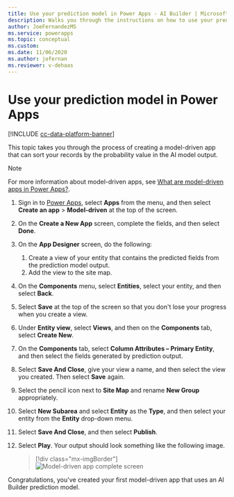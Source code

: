 ```yaml
---
title: Use your prediction model in Power Apps - AI Builder | Microsoft Docs
description: Walks you through the instructions on how to use your prediction model in a model-driven app.
author: JoeFernandezMS
ms.service: powerapps
ms.topic: conceptual
ms.custom: 
ms.date: 11/06/2020
ms.author: jofernan
ms.reviewer: v-dehaas
---
```


# Use your prediction model in Power Apps

[!INCLUDE [cc-data-platform-banner](includes/cc-data-platform-banner.md)]

This topic takes you through the process of creating a model-driven app that can sort your records by the probability value in the AI model output.

> [!NOTE]
> For more information about model-driven apps, see [What are model-driven apps in Power Apps?](/powerapps/maker/model-driven-apps/model-driven-app-overview).

1. Sign in to [Power Apps](https://make.powerapps.com/), select **Apps** from the menu, and then select **Create an app** > **Model-driven** at the top of the screen.
1. On the **Create a New App** screen, complete the fields, and then select **Done**.
1. On the **App Designer** screen, do the following:
    1. Create a view of your entity that contains the predicted fields from the prediction model<!--Edit okay?--> output.
    2. Add the view to the site map.
1. On the **Components** menu, select **Entities**, select your entity, and then select **Back**.
1. Select **Save** at the top of the screen so that you don't lose your progress when you create a view. 
1. Under **Entity view**, select **Views**, and then on the **Components** tab, select **Create New**.
1. On the **Components** tab, select **Column Attributes – Primary Entity**, and then select the fields generated by prediction output.
1. Select **Save And Close**, give your view a name, and then select the view you created. Then select **Save** again. 
1. Select the pencil icon next to **Site Map** and rename **New Group** appropriately. 
1. Select **New Subarea** and select **Entity** as the **Type**, and then select your entity from the **Entity** drop-down menu.
1. Select **Save And Close**, and then select **Publish**.
1. Select **Play**. Your output should look something like the following image.

    > [!div class="mx-imgBorder"]
    > ![Model-driven app complete screen](media/model-driven-app-scr.png "Model-driven app complete screen")

Congratulations, you've created your first model-driven app that uses an AI Builder prediction model.

